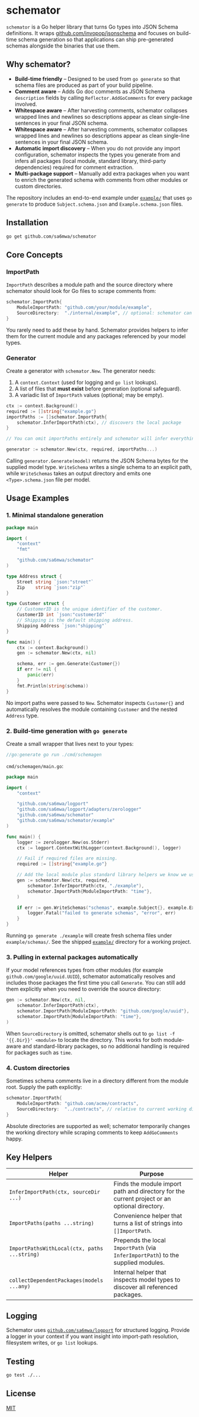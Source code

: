 # schemator

`schemator` is a Go helper library that turns Go types into JSON Schema definitions. It wraps [github.com/invopop/jsonschema](https://github.com/invopop/jsonschema) and focuses on build-time schema generation so that applications can ship pre-generated schemas alongside the binaries that use them.

## Why schemator?

- **Build-time friendly** – Designed to be used from `go generate` so that schema files are produced as part of your build pipeline.
- **Comment aware** – Adds Go doc comments as JSON Schema `description` fields by calling `Reflector.AddGoComments` for every package involved.
- **Whitespace aware** – After harvesting comments, schemator collapses wrapped lines and newlines so descriptions appear as clean single-line sentences in your final JSON schema.
- **Whitespace aware** – After harvesting comments, schemator collapses wrapped lines and newlines so descriptions appear as clean single-line sentences in your final JSON schema.
- **Automatic import discovery** – When you do not provide any import configuration, schemator inspects the types you generate from and infers all packages (local module, standard library, third-party dependencies) required for comment extraction.
- **Multi-package support** – Manually add extra packages when you want to enrich the generated schema with comments from other modules or custom directories.

The repository includes an end-to-end example under [`example/`](example/) that uses `go generate` to produce `Subject.schema.json` and `Example.schema.json` files.

## Installation

```bash
go get github.com/sa6mwa/schemator
```

## Core Concepts

### ImportPath

`ImportPath` describes a module path and the source directory where schemator should look for Go files to scrape comments from:

```go
schemator.ImportPath{
    ModuleImportPath: "github.com/your/module/example",
    SourceDirectory:  "./internal/example", // optional: schemator can discover this automatically
}
```

You rarely need to add these by hand. Schemator provides helpers to infer them for the current module and any packages referenced by your model types.

### Generator

Create a generator with `schemator.New`. The generator needs:

1. A `context.Context` (used for logging and `go list` lookups).
2. A list of files that **must exist** before generation (optional safeguard).
3. A variadic list of `ImportPath` values (optional; may be empty).

```go
ctx := context.Background()
required := []string{"example.go"}
importPaths := []schemator.ImportPath{
    schemator.InferImportPath(ctx), // discovers the local package
}

// You can omit importPaths entirely and schemator will infer everything based on the model types.

generator := schemator.New(ctx, required, importPaths...)
```

Calling `generator.Generate(model)` returns the JSON Schema bytes for the supplied model type. `WriteSchema` writes a single schema to an explicit path, while `WriteSchemas` takes an output directory and emits one `<Type>.schema.json` file per model.

## Usage Examples

### 1. Minimal standalone generation

```go
package main

import (
    "context"
    "fmt"

    "github.com/sa6mwa/schemator"
)

type Address struct {
    Street string `json:"street"`
    Zip    string `json:"zip"`
}

type Customer struct {
    // CustomerID is the unique identifier of the customer.
    CustomerID int `json:"customerId"`
    // Shipping is the default shipping address.
    Shipping Address `json:"shipping"`
}

func main() {
    ctx := context.Background()
    gen := schemator.New(ctx, nil)

    schema, err := gen.Generate(Customer{})
    if err != nil {
        panic(err)
    }
    fmt.Println(string(schema))
}
```

No import paths were passed to `New`. Schemator inspects `Customer{}` and automatically resolves the module containing `Customer` and the nested `Address` type.

### 2. Build-time generation with `go generate`

Create a small wrapper that lives next to your types:

```go
//go:generate go run ./cmd/schemagen
```

`cmd/schemagen/main.go`:

```go
package main

import (
    "context"

    "github.com/sa6mwa/logport"
    "github.com/sa6mwa/logport/adapters/zerologger"
    "github.com/sa6mwa/schemator"
    "github.com/sa6mwa/schemator/example"
)

func main() {
    logger := zerologger.New(os.Stderr)
    ctx := logport.ContextWithLogger(context.Background(), logger)

    // Fail if required files are missing.
    required := []string{"example.go"}

    // Add the local module plus standard library helpers we know we use.
    gen := schemator.New(ctx, required,
        schemator.InferImportPath(ctx, "./example"),
        schemator.ImportPath{ModuleImportPath: "time"},
    )

    if err := gen.WriteSchemas("schemas", example.Subject{}, example.Example{}); err != nil {
        logger.Fatal("failed to generate schemas", "error", err)
    }
}
```

Running `go generate ./example` will create fresh schema files under `example/schemas/`. See the shipped [`example/`](example/) directory for a working project.

### 3. Pulling in external packages automatically

If your model references types from other modules (for example `github.com/google/uuid.UUID`), schemator automatically resolves and includes those packages the first time you call `Generate`. You can still add them explicitly when you need to override the source directory:

```go
gen := schemator.New(ctx, nil,
    schemator.InferImportPath(ctx),
    schemator.ImportPath{ModuleImportPath: "github.com/google/uuid"},
    schemator.ImportPath{ModuleImportPath: "time"},
)
```

When `SourceDirectory` is omitted, schemator shells out to `go list -f '{{.Dir}}' <module>` to locate the directory. This works for both module-aware and standard-library packages, so no additional handling is required for packages such as `time`.

### 4. Custom directories

Sometimes schema comments live in a directory different from the module root. Supply the path explicitly:

```go
schemator.ImportPath{
    ModuleImportPath: "github.com/acme/contracts",
    SourceDirectory:  "../contracts", // relative to current working directory
}
```

Absolute directories are supported as well; schemator temporarily changes the working directory while scraping comments to keep `AddGoComments` happy.

## Key Helpers

| Helper | Purpose |
| --- | --- |
| `InferImportPath(ctx, sourceDir ...)` | Finds the module import path and directory for the current project or an optional directory. |
| `ImportPaths(paths ...string)` | Convenience helper that turns a list of strings into `[]ImportPath`. |
| `ImportPathsWithLocal(ctx, paths ...string)` | Prepends the local `ImportPath` (via `InferImportPath`) to the supplied modules. |
| `collectDependentPackages(models ...any)` | Internal helper that inspects model types to discover all referenced packages. |

## Logging

Schemator uses [`github.com/sa6mwa/logport`](https://github.com/sa6mwa/logport) for structured logging. Provide a logger in your context if you want insight into import-path resolution, filesystem writes, or `go list` lookups.

## Testing

```bash
go test ./...
```

## License

[MIT](LICENSE)
